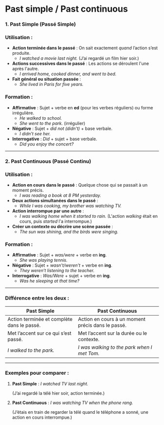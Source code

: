# Past simple / Past continuous

### **1. Past Simple (Passé Simple)**

### Utilisation :

- **Action terminée dans le passé** : On sait exactement *quand* l’action s’est produite.
    - *I watched a movie last night.* (J’ai regardé un film hier soir.)
- **Actions successives dans le passé** : Les actions se déroulent l'une après l'autre.
    - *I arrived home, cooked dinner, and went to bed.*
- **Fait général ou situation passée** :
    - *She lived in Paris for five years.*

### Formation :

- **Affirmative** : Sujet + verbe en **ed** (pour les verbes réguliers) ou forme irrégulière.
    - *He walked to school.*
    - *She went to the park.* (irrégulier)
- **Négative** : Sujet + *did not (didn’t)* + base verbale.
    - *I didn’t see her.*
- **Interrogative** : *Did* + sujet + base verbale.
    - *Did you enjoy the concert?*

---

### **2. Past Continuous (Passé Continu)**

### Utilisation :

- **Action en cours dans le passé** : Quelque chose qui se passait à un moment précis.
    - *I was reading a book at 8 PM yesterday.*
- **Deux actions simultanées dans le passé** :
    - *While I was cooking, my brother was watching TV.*
- **Action interrompue par une autre** :
    - *I was walking home when it started to rain.* (L'action *walking* était en cours, puis *started* l'a interrompue.)
- **Créer un contexte ou décrire une scène passée** :
    - *The sun was shining, and the birds were singing.*

### Formation :

- **Affirmative** : Sujet + *was/were* + verbe en **ing**.
    - *She was playing tennis.*
- **Négative** : Sujet + *wasn’t/weren’t* + verbe en **ing**.
    - *They weren’t listening to the teacher.*
- **Interrogative** : *Was/Were* + sujet + verbe en **ing**.
    - *Was he sleeping at that time?*

---

### **Différence entre les deux :**

| **Past Simple** | **Past Continuous** |
| --- | --- |
| Action terminée et complète dans le passé. | Action en cours à un moment précis dans le passé. |
| Met l’accent sur ce qui s’est passé. | Met l’accent sur la durée ou le contexte. |
| *I walked to the park.* | *I was walking to the park when I met Tom.* |

---

### **Exemples pour comparer :**

1. **Past Simple** : *I watched TV last night.*
    
    (J’ai regardé la télé hier soir, action terminée.)
    
2. **Past Continuous** : *I was watching TV when the phone rang.*
    
    (J’étais en train de regarder la télé quand le téléphone a sonné, une action en cours interrompue.)